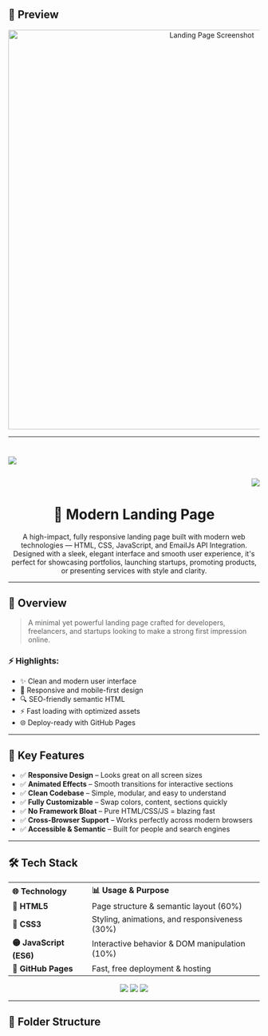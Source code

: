 ## 📸 Preview

<p align="center">
  <img src="assets/preview.png" alt="Landing Page Screenshot" width="800" />
</p>

---
 <h1 align="left"> <a href="https://shivammaurya2002.github.io/Landing-Page" target="_blank">
    <img src="https://img.shields.io/badge/Live-Demo-green?style=for-the-badge&logo=github">
  </a>
   <p align="right">
  <img src="https://img.shields.io/github/last-commit/ShivamMaurya2002/Landing-Page?style=for-the-badge&color=crimson">
</p>
  </h1> 

<h1 align="center"> 🚀 Modern Landing Page</h1>

<p align="center">
  A high-impact, fully responsive landing page built with modern web technologies — HTML, CSS, JavaScript, and EmailJs API Integration.</br> Designed with a sleek, elegant interface and smooth user experience, it's perfect for showcasing portfolios, launching startups, promoting products, or presenting services with style and clarity.
</p>

---

## 📖 Overview

> A minimal yet powerful landing page crafted for developers, freelancers, and startups looking to make a strong first impression online.

### ⚡ Highlights:
- ✨ Clean and modern user interface  
- 🎯 Responsive and mobile-first design  
- 🔍 SEO-friendly semantic HTML  
- ⚡ Fast loading with optimized assets  
- 🌐 Deploy-ready with GitHub Pages

---

## 🎯 Key Features

- ✅ **Responsive Design** – Looks great on all screen sizes  
- ✅ **Animated Effects** – Smooth transitions for interactive sections  
- ✅ **Clean Codebase** – Simple, modular, and easy to understand  
- ✅ **Fully Customizable** – Swap colors, content, sections quickly  
- ✅ **No Framework Bloat** – Pure HTML/CSS/JS = blazing fast  
- ✅ **Cross-Browser Support** – Works perfectly across modern browsers  
- ✅ **Accessible & Semantic** – Built for people and search engines

---

## 🛠 Tech Stack

<table>
  <tr>
    <th align="left">🌐 Technology</th>
    <th align="left">📊 Usage & Purpose</th>
  </tr>
  <tr>
    <td><strong>🔶 HTML5</strong></td>
    <td>Page structure & semantic layout (60%)</td>
  </tr>
  <tr>
    <td><strong>🔷 CSS3</strong></td>
    <td>Styling, animations, and responsiveness (30%)</td>
  </tr>
  <tr>
    <td><strong>🟡 JavaScript (ES6)</strong></td>
    <td>Interactive behavior & DOM manipulation (10%)</td>
  </tr>
  <tr>
    <td><strong>🚀 GitHub Pages</strong></td>
    <td>Fast, free deployment & hosting</td>
  </tr>
</table>

<p align="center">
  <img src="https://img.shields.io/badge/HTML-60%25-orange?style=for-the-badge">
  <img src="https://img.shields.io/badge/CSS-30%25-blue?style=for-the-badge">
  <img src="https://img.shields.io/badge/JavaScript-10%25-yellow?style=for-the-badge">
</p>


---

## 📁 Folder Structure


